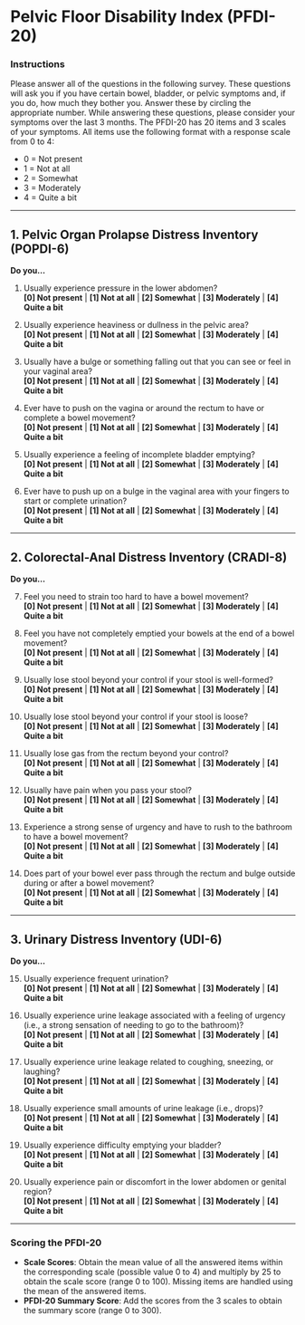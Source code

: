 # Pelvic Floor Disability Index (PFDI-20)

### Instructions
Please answer all of the questions in the following survey. These questions will ask you if you have certain bowel, bladder, or pelvic symptoms and, if you do, how much they bother you. Answer these by circling the appropriate number. While answering these questions, please consider your symptoms over the last 3 months. The PFDI-20 has 20 items and 3 scales of your symptoms. All items use the following format with a response scale from 0 to 4:

- 0 = Not present
- 1 = Not at all
- 2 = Somewhat
- 3 = Moderately
- 4 = Quite a bit

---

## 1. Pelvic Organ Prolapse Distress Inventory (POPDI-6)

**Do you…**

1. Usually experience pressure in the lower abdomen?  
   **[0] Not present** | **[1] Not at all** | **[2] Somewhat** | **[3] Moderately** | **[4] Quite a bit**

2. Usually experience heaviness or dullness in the pelvic area?  
   **[0] Not present** | **[1] Not at all** | **[2] Somewhat** | **[3] Moderately** | **[4] Quite a bit**

3. Usually have a bulge or something falling out that you can see or feel in your vaginal area?  
   **[0] Not present** | **[1] Not at all** | **[2] Somewhat** | **[3] Moderately** | **[4] Quite a bit**

4. Ever have to push on the vagina or around the rectum to have or complete a bowel movement?  
   **[0] Not present** | **[1] Not at all** | **[2] Somewhat** | **[3] Moderately** | **[4] Quite a bit**

5. Usually experience a feeling of incomplete bladder emptying?  
   **[0] Not present** | **[1] Not at all** | **[2] Somewhat** | **[3] Moderately** | **[4] Quite a bit**

6. Ever have to push up on a bulge in the vaginal area with your fingers to start or complete urination?  
   **[0] Not present** | **[1] Not at all** | **[2] Somewhat** | **[3] Moderately** | **[4] Quite a bit**

---

## 2. Colorectal-Anal Distress Inventory (CRADI-8)

**Do you…**

7. Feel you need to strain too hard to have a bowel movement?  
   **[0] Not present** | **[1] Not at all** | **[2] Somewhat** | **[3] Moderately** | **[4] Quite a bit**

8. Feel you have not completely emptied your bowels at the end of a bowel movement?  
   **[0] Not present** | **[1] Not at all** | **[2] Somewhat** | **[3] Moderately** | **[4] Quite a bit**

9. Usually lose stool beyond your control if your stool is well-formed?  
   **[0] Not present** | **[1] Not at all** | **[2] Somewhat** | **[3] Moderately** | **[4] Quite a bit**

10. Usually lose stool beyond your control if your stool is loose?  
   **[0] Not present** | **[1] Not at all** | **[2] Somewhat** | **[3] Moderately** | **[4] Quite a bit**

11. Usually lose gas from the rectum beyond your control?  
   **[0] Not present** | **[1] Not at all** | **[2] Somewhat** | **[3] Moderately** | **[4] Quite a bit**

12. Usually have pain when you pass your stool?  
   **[0] Not present** | **[1] Not at all** | **[2] Somewhat** | **[3] Moderately** | **[4] Quite a bit**

13. Experience a strong sense of urgency and have to rush to the bathroom to have a bowel movement?  
   **[0] Not present** | **[1] Not at all** | **[2] Somewhat** | **[3] Moderately** | **[4] Quite a bit**

14. Does part of your bowel ever pass through the rectum and bulge outside during or after a bowel movement?  
   **[0] Not present** | **[1] Not at all** | **[2] Somewhat** | **[3] Moderately** | **[4] Quite a bit**

---

## 3. Urinary Distress Inventory (UDI-6)

**Do you…**

15. Usually experience frequent urination?  
   **[0] Not present** | **[1] Not at all** | **[2] Somewhat** | **[3] Moderately** | **[4] Quite a bit**

16. Usually experience urine leakage associated with a feeling of urgency (i.e., a strong sensation of needing to go to the bathroom)?  
   **[0] Not present** | **[1] Not at all** | **[2] Somewhat** | **[3] Moderately** | **[4] Quite a bit**

17. Usually experience urine leakage related to coughing, sneezing, or laughing?  
   **[0] Not present** | **[1] Not at all** | **[2] Somewhat** | **[3] Moderately** | **[4] Quite a bit**

18. Usually experience small amounts of urine leakage (i.e., drops)?  
   **[0] Not present** | **[1] Not at all** | **[2] Somewhat** | **[3] Moderately** | **[4] Quite a bit**

19. Usually experience difficulty emptying your bladder?  
   **[0] Not present** | **[1] Not at all** | **[2] Somewhat** | **[3] Moderately** | **[4] Quite a bit**

20. Usually experience pain or discomfort in the lower abdomen or genital region?  
   **[0] Not present** | **[1] Not at all** | **[2] Somewhat** | **[3] Moderately** | **[4] Quite a bit**

---

### Scoring the PFDI-20
- **Scale Scores**: Obtain the mean value of all the answered items within the corresponding scale (possible value 0 to 4) and multiply by 25 to obtain the scale score (range 0 to 100). Missing items are handled using the mean of the answered items.
- **PFDI-20 Summary Score**: Add the scores from the 3 scales to obtain the summary score (range 0 to 300).